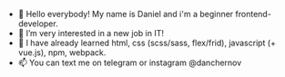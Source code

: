 - 👋 Hello everybody! My name is Daniel and i'm a beginner frontend-developer.
- 👀 I’m very interested in a new job in IT!
- 🌱 I have already learned html, css (scss/sass, flex/frid), javascript (+ vue.js), npm, webpack.
- 📫 You can text me on telegram or instagram @danchernov

